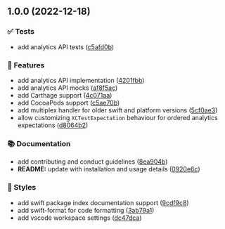 ## 1.0.0 (2022-12-18)


### ✅ Tests

* add analytics API tests ([c5afd0b](https://github.com/SwiftyLab/SwiftAnalyticsKit/commit/c5afd0b558664284286688616d1c19630b77bcf3))


### 🚀 Features

* add analytics API implementation ([4201fbb](https://github.com/SwiftyLab/SwiftAnalyticsKit/commit/4201fbb2cabba89495c1d916db65a13ca35f9f30))
* add analytics API mocks ([af8f5ac](https://github.com/SwiftyLab/SwiftAnalyticsKit/commit/af8f5aced49c771aa77c327953a4464b18d5b3e5))
* add Carthage support ([4c071aa](https://github.com/SwiftyLab/SwiftAnalyticsKit/commit/4c071aafeb94ade78454687240d8a9557a69bd6e))
* add CocoaPods support ([c5ae70b](https://github.com/SwiftyLab/SwiftAnalyticsKit/commit/c5ae70b00457cb0b51b31c2174bfce2c8e7a901a))
* add multiplex handler for older swift and platform versions ([5cf0ae3](https://github.com/SwiftyLab/SwiftAnalyticsKit/commit/5cf0ae363482f6f123baf58e7350307213d15cc5))
* allow customizing `XCTestExpectation` behaviour for ordered analytics expectations ([d8064b2](https://github.com/SwiftyLab/SwiftAnalyticsKit/commit/d8064b24908b3895e74a91901b763ec89cca8d6a))


### 📚 Documentation

* add contributing and conduct guidelines ([8ea904b](https://github.com/SwiftyLab/SwiftAnalyticsKit/commit/8ea904b815ada88f6f34cce4f98c98cffa63e225))
* **README:** update with installation and usage details ([0920e6c](https://github.com/SwiftyLab/SwiftAnalyticsKit/commit/0920e6c83a9819361e2d218d550c0d32b54eebfb))


### 💄 Styles

* add swift package index documentation support ([9cdf9c8](https://github.com/SwiftyLab/SwiftAnalyticsKit/commit/9cdf9c85523a0efcb1e9a62281c3d7af240abc11))
* add swift-format for code formatting ([3ab79a1](https://github.com/SwiftyLab/SwiftAnalyticsKit/commit/3ab79a18ed8bd40fef6ec21bac459d595824ddee))
* add vscode workspace settings ([dc47dca](https://github.com/SwiftyLab/SwiftAnalyticsKit/commit/dc47dcadf802373fd0543f317faf5134bafc0142))

